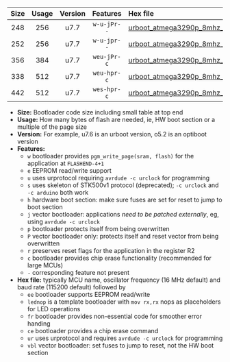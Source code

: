|Size|Usage|Version|Features|Hex file|
|:-:|:-:|:-:|:-:|:--|
|248|256|u7.7|`w-u-jPr--`|[urboot_atmega3290p_8mhz_38400bps_lednop_ur_vbl.hex](https://raw.githubusercontent.com/stefanrueger/urboot.hex/main/mcus/atmega3290p/fcpu_8mhz/38400_bps/urboot_atmega3290p_8mhz_38400bps_lednop_ur_vbl.hex)|
|252|256|u7.7|`w-u-jpr--`|[urboot_atmega3290p_8mhz_38400bps_lednop_fr_ur_vbl.hex](https://raw.githubusercontent.com/stefanrueger/urboot.hex/main/mcus/atmega3290p/fcpu_8mhz/38400_bps/urboot_atmega3290p_8mhz_38400bps_lednop_fr_ur_vbl.hex)|
|356|384|u7.7|`weu-jPr-c`|[urboot_atmega3290p_8mhz_38400bps_ee_lednop_fr_ce_ur_vbl.hex](https://raw.githubusercontent.com/stefanrueger/urboot.hex/main/mcus/atmega3290p/fcpu_8mhz/38400_bps/urboot_atmega3290p_8mhz_38400bps_ee_lednop_fr_ce_ur_vbl.hex)|
|338|512|u7.7|`weu-hpr-c`|[urboot_atmega3290p_8mhz_38400bps_ee_lednop_fr_ce_ur.hex](https://raw.githubusercontent.com/stefanrueger/urboot.hex/main/mcus/atmega3290p/fcpu_8mhz/38400_bps/urboot_atmega3290p_8mhz_38400bps_ee_lednop_fr_ce_ur.hex)|
|442|512|u7.7|`wes-hpr-c`|[urboot_atmega3290p_8mhz_38400bps_ee_lednop_fr_ce.hex](https://raw.githubusercontent.com/stefanrueger/urboot.hex/main/mcus/atmega3290p/fcpu_8mhz/38400_bps/urboot_atmega3290p_8mhz_38400bps_ee_lednop_fr_ce.hex)|

- **Size:** Bootloader code size including small table at top end
- **Usage:** How many bytes of flash are needed, ie, HW boot section or a multiple of the page size
- **Version:** For example, u7.6 is an urboot version, o5.2 is an optiboot version
- **Features:**
  + `w` bootloader provides `pgm_write_page(sram, flash)` for the application at `FLASHEND-4+1`
  + `e` EEPROM read/write support
  + `u` uses urprotocol requiring `avrdude -c urclock` for programming
  + `s` uses skeleton of STK500v1 protocol (deprecated); `-c urclock` and `-c arduino` both work
  + `h` hardware boot section: make sure fuses are set for reset to jump to boot section
  + `j` vector bootloader: applications *need to be patched externally*, eg, using `avrdude -c urclock`
  + `p` bootloader protects itself from being overwritten
  + `P` vector bootloader only: protects itself and reset vector from being overwritten
  + `r` preserves reset flags for the application in the register R2
  + `c` bootloader provides chip erase functionality (recommended for large MCUs)
  + `-` corresponding feature not present
- **Hex file:** typically MCU name, oscillator frequency (16 MHz default) and baud rate (115200 default) followed by
  + `ee` bootloader supports EEPROM read/write
  + `lednop` is a template bootloader with `mov rx,rx` nops as placeholders for LED operations
  + `fr` bootloader provides non-essential code for smoother error handing
  + `ce` bootloader provides a chip erase command
  + `ur` uses urprotocol and requires `avrdude -c urclock` for programming
  + `vbl` vector bootloader: set fuses to jump to reset, not the HW boot section
